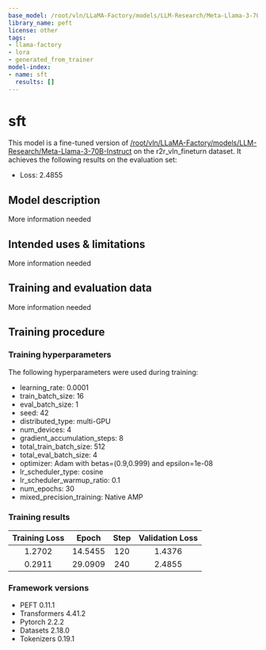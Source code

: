 ```yaml
---
base_model: /root/vln/LLaMA-Factory/models/LLM-Research/Meta-Llama-3-70B-Instruct
library_name: peft
license: other
tags:
- llama-factory
- lora
- generated_from_trainer
model-index:
- name: sft
  results: []
---
```


<!-- This model card has been generated automatically according to the information the Trainer had access to. You
should probably proofread and complete it, then remove this comment. -->

# sft

This model is a fine-tuned version of [/root/vln/LLaMA-Factory/models/LLM-Research/Meta-Llama-3-70B-Instruct](https://huggingface.co//root/vln/LLaMA-Factory/models/LLM-Research/Meta-Llama-3-70B-Instruct) on the r2r_vln_fineturn dataset.
It achieves the following results on the evaluation set:
- Loss: 2.4855

## Model description

More information needed

## Intended uses & limitations

More information needed

## Training and evaluation data

More information needed

## Training procedure

### Training hyperparameters

The following hyperparameters were used during training:
- learning_rate: 0.0001
- train_batch_size: 16
- eval_batch_size: 1
- seed: 42
- distributed_type: multi-GPU
- num_devices: 4
- gradient_accumulation_steps: 8
- total_train_batch_size: 512
- total_eval_batch_size: 4
- optimizer: Adam with betas=(0.9,0.999) and epsilon=1e-08
- lr_scheduler_type: cosine
- lr_scheduler_warmup_ratio: 0.1
- num_epochs: 30
- mixed_precision_training: Native AMP

### Training results

| Training Loss | Epoch   | Step | Validation Loss |
|:-------------:|:-------:|:----:|:---------------:|
| 1.2702        | 14.5455 | 120  | 1.4376          |
| 0.2911        | 29.0909 | 240  | 2.4855          |


### Framework versions

- PEFT 0.11.1
- Transformers 4.41.2
- Pytorch 2.2.2
- Datasets 2.18.0
- Tokenizers 0.19.1